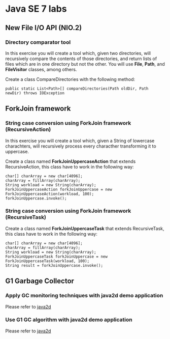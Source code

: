 # Java SE 7 labs

## New File I/O API (NIO.2) 
### Directory comparator tool

In this exercise you will create a tool which, given two directories, will recursively compare the contents of those directories, and return lists of files which are in one directory but not the other. You will use **File**, **Path**, and **FileVisitor** classes, among others.

Create a class CompareDirectories with the following method:

```
public static List<Path>[] compareDirectories(Path oldDir, Path newDir) throws IOException
```


## ForkJoin framework
### String case conversion using ForkJoin framework (RecursiveAction)

In this exercise you will create a tool which, given a String of lowercase charachters, will recursively process every characther transforming it to uppercase.


Create a class named **ForkJoinUppercaseAction** that extends RecursiveAction, this class have to work in the following way:

```
char[] charArray = new char[4096];
charArray = fillArray(charArray);
String workload = new String(charArray);
ForkJoinUppercaseAction forkJoinUppercase = new ForkJoinUppercaseAction(workload, 100);
forkJoinUppercase.invoke();
```


### String case conversion using ForkJoin framework (RecursiveTask)

Create a class named **ForkJoinUppercaseTask** that extends RecursiveTask, this class have to work in the following way:

```
char[] charArray = new char[4096];
charArray = fillArray(charArray);
String workload = new String(charArray);
ForkJoinUppercaseTask forkJoinUppercase = new ForkJoinUppercaseTask(workload, 100);
String result = forkJoinUppercase.invoke();
```

## G1 Garbage Collector

### Apply GC monitoring techniques with java2d demo application
Please refer to [java2d](java2d/README.md)

### Use G1 GC algorithm with java2d demo application
Please refer to [java2d](java2d/README.md)